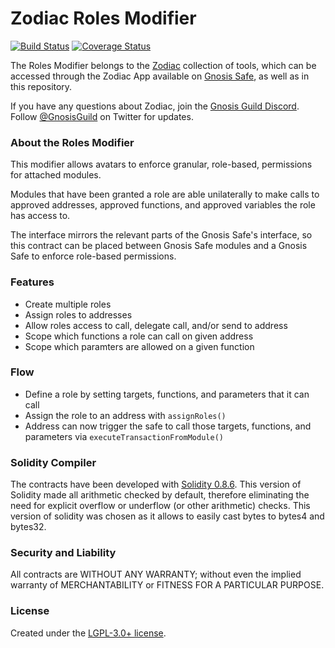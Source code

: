 # Zodiac Roles Modifier

[![Build Status](https://github.com/gnosis/zodiac-modifier-roles/actions/workflows/ci.yml/badge.svg)](https://github.com/gnosis/zodiac-modifier-roles/actions/workflows/ci.yml)
[![Coverage Status](https://coveralls.io/repos/github/gnosis/zodiac-modifier-roles/badge.svg?branch=main)](https://coveralls.io/github/gnosis/zodiac-modifier-roles)

The Roles Modifier belongs to the [Zodiac](https://github.com/gnosis/zodiac) collection of tools, which can be accessed through the Zodiac App available on [Gnosis Safe](https://gnosis-safe.io/), as well as in this repository.

If you have any questions about Zodiac, join the [Gnosis Guild Discord](https://discord.gg/wwmBWTgyEq). Follow [@GnosisGuild](https://twitter.com/gnosisguild) on Twitter for updates.

### About the Roles Modifier

This modifier allows avatars to enforce granular, role-based, permissions for attached modules.

Modules that have been granted a role are able unilaterally to make calls to approved addresses, approved functions, and approved variables the role has access to.

The interface mirrors the relevant parts of the Gnosis Safe's interface, so this contract can be placed between Gnosis Safe modules and a Gnosis Safe to enforce role-based permissions.

### Features

- Create multiple roles
- Assign roles to addresses
- Allow roles access to call, delegate call, and/or send to address
- Scope which functions a role can call on given address
- Scope which paramters are allowed on a given function

### Flow

- Define a role by setting targets, functions, and parameters that it can call
- Assign the role to an address with `assignRoles()`
- Address can now trigger the safe to call those targets, functions, and parameters via `executeTransactionFromModule()`

### Solidity Compiler

The contracts have been developed with [Solidity 0.8.6](https://github.com/ethereum/solidity/releases/tag/v0.8.6). This version of Solidity made all arithmetic checked by default, therefore eliminating the need for explicit overflow or underflow (or other arithmetic) checks. This version of solidity was chosen as it allows to easily cast bytes to bytes4 and bytes32.

### Security and Liability

All contracts are WITHOUT ANY WARRANTY; without even the implied warranty of MERCHANTABILITY or FITNESS FOR A PARTICULAR PURPOSE.

### License

Created under the [LGPL-3.0+ license](LICENSE).
